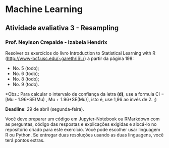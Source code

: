 # Machine Learning

## Atividade avaliativa 3 - Resampling

### Prof. Neylson Crepalde - Izabela Hendrix

Resolver os exercícios do livro Introduction to Statistical Learning with R (http://www-bcf.usc.edu/~gareth/ISL/) a partir da página 198:

- No. 5 (todo);
- No. 6 (todo);
- No. 8 (todo);
- No. 9 (todo).

\*Obs.: Para calcular o intervalo de confiança da letra **(d)**, use a formula CI = \[Mu - 1.96\*SE(Mu) , Mu + 1.96\*SE(Mu)], isto é, use 1,96 ao invés de 2. ;)

**Deadline**: 29 de abril (segunda-feira).

Você deve preparar um código em Jupyter-Notebook ou RMarkdown com as perguntas, código das respostas e explicações exigidas e alocá-lo no repositório criado para este exercício. Você pode escolher usar linguagem R ou Python. Se entregar duas resoluções usando as duas linguagens, você terá pontos extras.
